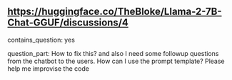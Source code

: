 ## https://huggingface.co/TheBloke/Llama-2-7B-Chat-GGUF/discussions/4

contains_question: yes

question_part: How to fix this? and also I need some followup questions from the chatbot to the users. How can I use the prompt template? Please help me improvise the code
